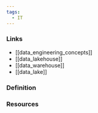 ```yaml
---
tags:
  - IT
---
```

### Links
- [[data_engineering_concepts]]
- [[data_lakehouse]]
- [[data_warehouse]]
- [[data_lake]]

### Definition

### Resources
